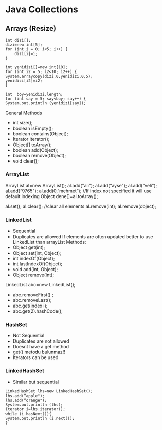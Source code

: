 # Java Collections

## Arrays (Resize)
```
int dizi[];
dizi=new int[5];
for (int i = 0; i<5; i++) {
	dizi[i]=i;
}

int yenidizi[]=new int[10];
for (int i2 = 5; i2<10; i2++) {
System.arraycopy(dizi,0,yenidizi,0,5);
yenidizi[i2]=i2;
}	

int  boy=yenidizi.length;
for (int say = 5; say<boy; say++) {
System.out.println (yenidizi[say]);
```


General Methods
- int size();
- boolean isEmpty();
- boolean contains(Object);
- Iterator iterator();
- Object[] toArray();
- boolean add(Object);
- boolean remove(Object);
- void clear();

### ArrayList
ArrayList al=new ArrayList();
al.add("ali");
al.add(“ayse");
al.add(“veli"); 
al.add(“9765");
al.add(0,”mehmet”); //If index not specified it will use default indexing
Object dene[]=al.toArray();

al.set(); 
al.clear(); //clear all elements
al.remove(int);
al.remove(object);

### LinkedList

- Sequential 
- Duplicates are allowed
If elements are often updated better to use LinkedList than arrayList
Methods:
- Object get(int);
- Object set(int, Object);
- int indexOf(Object);
- int lastIndexOf(Object);
- void add(int, Object);
- Object remove(int);


LinkedList abc=new LinkedList();
- abc.removeFirst() ;
- abc.removeLast();
- abc.get(index i);
- abc.get(2).hashCode();

### HashSet
- Not Sequential 
- Duplicates are not allowed
- Doesnt have a get method
- get() metodu bulunmaz!!
- Iterators can be used
### LinkedHashSet
- Similar but sequential 
```
LinkedHashSet lhs=new LinkedHashSet();		
lhs.add(“apple");
lhs.add(“orange");
System.out.println (lhs);
Iterator i=lhs.iterator();
while (i.hasNext()){		
System.out.println (i.next());
} 
```




















